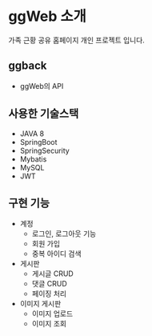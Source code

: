 # ggWeb 소개

가족 근황 공유 홈페이지 개인 프로젝트 입니다.

## ggback
* ggWeb의 API

## 사용한 기술스택
* JAVA 8
* SpringBoot
* SpringSecurity
* Mybatis
* MySQL
* JWT

## 구현 기능
* 계정
  * 로그인, 로그아웃 기능
  * 회원 가입
  * 중복 아이디 검색
* 게시판
  * 게시글 CRUD
  * 댓글 CRUD
  * 페이징 처리
* 이미지 게시판
  * 이미지 업로드
  * 이미지 조회
